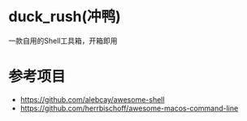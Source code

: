 # duck_rush(冲鸭)

一款自用的Shell工具箱，开箱即用


# 参考项目

- https://github.com/alebcay/awesome-shell
- https://github.com/herrbischoff/awesome-macos-command-line

